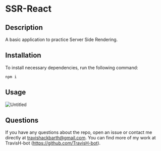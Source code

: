# SSR-React

## Description
A basic application to practice Server Side Rendering.

## Installation 

To install necessary dependencies, run the following command:

```
npm i
```

## Usage

![Untitled](https://github.com/TravisH-bot/SSR-React/assets/79767820/d68af302-1a6e-42ae-9144-1ce8074c5a8a)


## Questions
If you have any questions about the repo, open an issue or contact me directly at travishackbarth@gmail.com. You can find more of my work at TravisH-bot (https://github.com/TravisH-bot).

